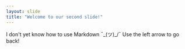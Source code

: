 ```yaml
---
layout: slide
title: "Welcome to our second slide!"
---
```

I don't yet know how to use Markdown ¯\_(ツ)_/¯
Use the left arrow to go back!